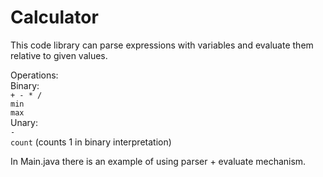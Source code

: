 # Calculator
This code library can parse expressions with variables and evaluate them relative to given values.

Operations:  
Binary:  
`+ - * /`  
`min`  
`max`  
Unary:  
`-`  
`count` (counts 1 in binary interpretation)  

In Main.java there is an example of using parser + evaluate mechanism.
